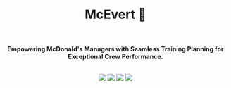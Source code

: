 <div align="center">
  <br />
  <br />
  <h1>McEvert 🍔</h1>
  <br />
  <br />
  <strong>Empowering McDonald's Managers with Seamless Training Planning for Exceptional Crew Performance.</strong>
  <br />
  <br />
  <p>
    <a href="https://kit.svelte.dev/" target="_blank"><img src="https://img.shields.io/badge/-SvelteKit-000?style=for-the-badge&logo=svelte"></a>
    <a href="https://www.typescriptlang.org/" target="_blank"><img src="https://img.shields.io/badge/-TypeScript-000?style=for-the-badge&logo=typescript"></a>
    <a href="https://tailwindcss.com/" target="_blank"><img src="https://img.shields.io/badge/-TailwindCSS-000?style=for-the-badge&logo=tailwindcss"></a>
    <a href="https://expressjs.com/" target="_blank"><img src="https://img.shields.io/badge/-Express-000?style=for-the-badge&logo=express"></a>
  </p>
</div>
